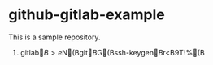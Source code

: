 # github-gitlab-example

This is a sample repository.

1. gitlab$B>e$N(Bgit$B%"%+%&%s%H$G(Bssh-keygen$B$r<B9T!%(B
